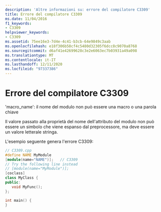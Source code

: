 ```yaml
---
description: 'Altre informazioni su: errore del compilatore C3309'
title: Errore del compilatore C3309
ms.date: 11/04/2016
f1_keywords:
- C3309
helpviewer_keywords:
- C3309
ms.assetid: 75ee16e3-7d4e-4c41-b3cb-64e9849c3aab
ms.openlocfilehash: e18f306b58cf4c5480d32305f6dcc8c9070a8768
ms.sourcegitcommit: d6af41e42699628c3e2e6063ec7b03931a49a098
ms.translationtype: MT
ms.contentlocale: it-IT
ms.lasthandoff: 12/11/2020
ms.locfileid: "97337386"
---
```

# <a name="compiler-error-c3309"></a>Errore del compilatore C3309

'macro_name': il nome del modulo non può essere una macro o una parola chiave

Il valore passato alla proprietà del nome dell'attributo del modulo non può essere un simbolo che viene espanso dal preprocessore, ma deve essere un valore letterale stringa.

L'esempio seguente genera l'errore C3309:

```cpp
// C3309.cpp
#define NAME MyModule
[module(name="NAME")];   // C3309
// Try the following line instead
// [module(name="MyModule")];
[coclass]
class MyClass {
public:
   void MyFunc();
};

int main() {
}
```
